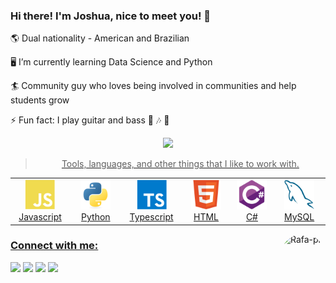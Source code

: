 ### Hi there! I'm Joshua, nice to meet you! 👋

🌎 Dual nationality - American and Brazilian

🖥️ I’m currently learning Data Science and Python

🏄‍ Community guy who loves being involved in communities and help students grow


⚡ Fun fact: I play guitar and bass 🎸 🎶 🤘




<div align="center">
  <a href="https://github.com/JJandoso">
  <img height="180em" src="https://github-readme-stats.vercel.app/api?username=JJandoso&show_icons=true&theme=maroongold&include_all_commits=true&count_private=true"/>
 
 > Tools, languages, and other things that I like to work with.

<table>
  <tr>
    <td align="center" width="96">
      <a href="#jjandoso-tech">
        <img src="https://raw.githubusercontent.com/devicons/devicon/master/icons/javascript/javascript-plain.svg" width="48" height="48" alt="Javascrispt" />
      </a>
      <br>Javascript
    </td>
    <td align="center" width="96">
      <a href="#jjandoso-tech">
        <img src="https://raw.githubusercontent.com/devicons/devicon/master/icons/python/python-original.svg" width="48" height="48" alt="Python" />
      </a>
      <br>Python
    </td>
    <td align="center" width="96">
      <a href="#jjandoso-tech">
        <img src="https://raw.githubusercontent.com/devicons/devicon/master/icons/typescript/typescript-plain.svg" width="48" height="48" alt="Typescript" />
      </a>
      <br>Typescript
    </td>
    <td align="center" width="96">
      <a href="#jjandoso-tech">
        <img src="https://raw.githubusercontent.com/devicons/devicon/master/icons/html5/html5-original.svg" width="48" height="48" alt="HTML" />
      </a>
      <br>HTML
    </td>
    <td align="center" width="96">
      <a href="#jjandoso-tech">
        <img src="https://raw.githubusercontent.com/devicons/devicon/master/icons/csharp/csharp-original.svg" width="48" height="48" alt="TypeScript" />
      </a>
      <br>C#
    </td>
    <td align="center"  width="96">
      <a href="#jjandoso-tech">
        <img src="https://raw.githubusercontent.com/devicons/devicon/master/icons/mysql/mysql-original.svg" width="48" height="48" alt="MySQL" />
      </a>
      <br>MySQL
    </td>
  </tr>
</table>
  <img align="right" alt="Rafa-pic" height="200" style="border-radius:150px;" src="https://cdn.dribbble.com/users/1055192/screenshots/3709363/guitars_morphing.gif">
</div>

 ### Connect with me:
 
<div> 
   <a href="https://www.linkedin.com/in/joshua-jandoso/" target="_blank"><img src="https://img.shields.io/badge/-LinkedIn-%230077B5?style=for-the-badge&logo=linkedin&logoColor=white" target="_blank"></a>
  <a href="https://www.instagram.com/joshua_jandoso/" target="_blank"><img src="https://img.shields.io/badge/-Instagram-%23E4405F?style=for-the-badge&logo=instagram&logoColor=white" target="_blank"></a>
 <a href="https://discord.gg/ppge4fZF" target="_blank"><img src="https://img.shields.io/badge/Discord-7289DA?style=for-the-badge&logo=discord&logoColor=white" target="_blank"></a> 
  <a href = "mailto:jjandoso@gmail.com"><img src="https://img.shields.io/badge/Gmail-D14836?style=for-the-badge&logo=gmail&logoColor=white" target="_blank"></a>

  
 
